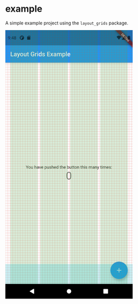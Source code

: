 # example

A simple example project using the `layout_grids` package.

<img src="./images/grids_example.png" alt="Example grids image" width="400"/>